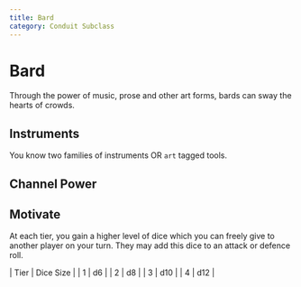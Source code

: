 ```yaml
---
title: Bard 
category: Conduit Subclass
---
```


# Bard

Through the power of music, prose and other art forms, bards can sway the hearts of crowds.

## Instruments
You know two families of instruments OR `art` tagged tools.

## Channel Power

## Motivate

At each tier, you gain a higher level of dice which you can freely give to another player on your turn.
They may add this dice to an attack or defence roll.

| Tier | Dice Size |
| 1 | d6 |
| 2 | d8 |
| 3 | d10 |
| 4 | d12 |
